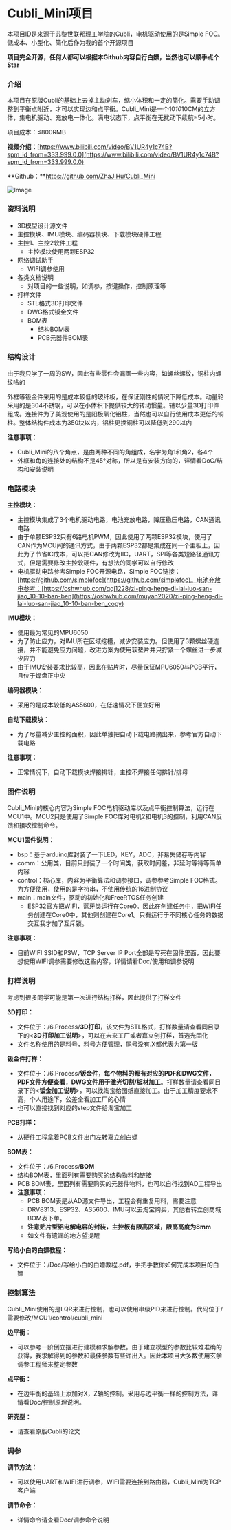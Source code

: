 # Cubli_Mini项目

本项目ID是来源于苏黎世联邦理工学院的Cubli，电机驱动使用的是Simple FOC。低成本、小型化、简化后作为我的首个开源项目

**项目完全开源，任何人都可以根据本Github内容自行白嫖，当然也可以顺手点个Star**

### 介绍

本项目在原版Cubli的基础上去掉主动刹车，缩小体积和一定的简化。需要手动调整到平衡点附近，才可以实现边和点平衡。Cubli_Mini是一个10*10*10CM的立方体，集电机驱动、充放电一体化。满电状态下，点平衡在无扰动下续航≥5小时。

项目成本：≤800RMB

**视频介绍：**[https://www.bilibili.com/video/BV1UR4y1c74B?spm_id_from=333.999.0.0](https://www.bilibili.com/video/BV1UR4y1c74B?spm_id_from=333.999.0.0)

**Github：**https://github.com/ZhaJiHu/Cubli_Mini

![Image](https://github.com/ZhaJiHu/Cubli_Mini/blob/master/5.Doc/Pic/Cubli_Mini.JPG)

### 资料说明

- 3D模型设计源文件
- 主控模块、IMU模块、编码器模块、下载模块硬件工程
- 主控1、主控2软件工程
    - 主控模块使用两颗ESP32
- 网络调试助手
    - WIFI调参使用
- 各类文档说明
    - 对项目的一些说明，如调参，按键操作，控制原理等
- 打样文件
    - STL格式3D打印文件
    - DWG格式钣金文件
    - BOM表
        - 结构BOM表
        - PCB元器件BOM表

### 结构设计

由于我只学了一周的SW，因此有些零件会漏画一些内容，如螺丝螺纹，铜柱内螺纹啥的

外框等钣金件采用的是成本较低的玻纤板，在保证刚性的情况下降低成本。动量轮采用的是304不锈钢，可以在小体积下提供较大的转动惯量。辅以少量3D打印件组成。连接件为了美观使用的是阳极氧化铝柱，当然也可以自行使用成本更低的铜柱。整体结构件成本为350块以内，铝柱更换铜柱可以降低到290以内

**注意事项：**

- Cubli_Mini的八个角点，是由两种不同的角组成，名字为角1和角2，各4个
- 外框和角的连接处的结构不是45°对称，所以是有安装方向的，详情看DoC/结构和安装说明

### 电路模块

**主控模块：**

- 主控模块集成了3个电机驱动电路，电池充放电路，降压稳压电路，CAN通讯电路
- 由于单颗ESP32只有6路电机PWM，因此使用了两颗ESP32模块，使用了CAN作为MCU间的通讯方式，由于两颗ESP32都是集成在同一个主板上，因此为了节省IC成本，可以把CAN修改为IIC，UART，SPI等各类短路径通讯方式，但是需要修改主控软硬件，有想法的同学可以自行修改
- 电机驱动电路参考Simple FOC开源电路，Simple FOC链接：[https://github.com/simplefoc](https://github.com/simplefoc)。电池充放电参考：[https://oshwhub.com/qqj1228/zi-ping-heng-di-lai-luo-san-jiao_10-10-ban-ben](https://oshwhub.com/muyan2020/zi-ping-heng-di-lai-luo-san-jiao_10-10-ban-ben_copy)

**IMU模块：**

- 使用最为常见的MPU6050
- 为了防止应力，对IMU所在区域挖槽，减少安装应力。但使用了3颗螺丝硬连接，并不能避免应力问题，改进方案为使用软垫片并只拧紧一个螺丝进一步减少应力
- 由于IMU安装要求比较高，因此在贴片时，尽量保证MPU6050与PCB平行，且位于焊盘正中央

**编码器模块：**

- 采用的是成本较低的AS5600，在低速情况下便宜好用

**自动下载模块：**

- 为了尽量减少主控的面积，因此单独把自动下载电路摘出来，参考官方自动下载电路

**注意事项：**

- 正常情况下，自动下载模块焊接排针，主控不焊接任何排针/排母

### 固件说明

Cubli_Mini的核心内容为Simple FOC电机驱动库以及点平衡控制算法，运行在MCU1中。MCU2只是使用了Simple FOC库对电机2和电机3的控制，利用CAN反馈和接收控制命令。

**MCU1固件说明：**

- bsp：基于arduino库封装了一下LED，KEY，ADC，非易失储存等内容
- comm：公用类，目前只封装了一个时间类，获取时间差，非延时等待等简单内容
- control：核心库，内容为平衡算法和调参接口，调参参考Simple FOC格式。为方便使用，使用的是字符串，不使用传统的16进制协议
- main：main文件，驱动的初始化和FreeRTOS任务创建
    - ESP32官方把WIFI，蓝牙类运行在Core0。因此在创建任务中，把WIFI任务创建在Core0中，其他则创建在Core1。只有运行于不同核心任务的数据交互我才加了互斥锁。

**注意事项：**

- 目前WIFI SSID和PSW，TCP Server IP Port全部是写死在固件里面，因此要想使用WIFI调参需要修改这些内容，详情请看Doc/使用和调参说明

### 打样说明

考虑到很多同学可能是第一次进行结构打样，因此提供了打样文件

**3D打印：**

- 文件位于：/6.Process/**3D打印**，该文件为STL格式，打样数量请查看同目录下的<**3D打印加工说明**>，可以在未来工厂或者嘉立创打样，首选光固化
- 文件名称使用的是料号，料号方便管理，尾号没有.X都代表为第一版

**钣金件打样：**

- 文件位于：/6.Process/**钣金件**，**每个物料的都有对应的PDF和DWG文件，PDF文件方便查看，DWG文件用于激光切割/板材加工**。打样数量请查看同目录下的<**钣金加工说明**>，可以找淘宝给图纸直接加工。由于加工精度要求不高，个人用途下，公差全看加工厂的心情
- 也可以直接找到对应的step文件给淘宝加工

**PCB打样：**

- 从硬件工程拿着PCB文件出门左转嘉立创白嫖

**BOM表：**

- 文件位于：/6.Process/**BOM**
- 结构BOM表，里面列有需要购买的结构物料和链接
- PCB BOM表，里面列有需要购买的元器件物料，也可以自行找到AD工程导出
- **注意事项：**
    - PCB BOM表是从AD源文件导出，工程会有重复用料，需要注意
    - DRV8313、ESP32、AS5600、IMU可以去淘宝购买，其他右转立创商城BOM表下单。
    - **注意贴片型铝电解电容的封装，主控板有限高区域，限高高度为8mm**
    - 如文件有遗漏的地方望提醒

**写给小白的白嫖教程：**

- 文件位于：/Doc/写给小白的白嫖教程.pdf，手把手教你如何完成本项目的白嫖

### 控制算法

Cubli_Mini使用的是LQR来进行控制，也可以使用串级PID来进行控制。代码位于/需要修改/MCU1/control/cubli_mini

**边平衡**：

- 可以参考一阶倒立摆进行建模和求解参数。由于建立模型的参数比较难准确的获得，我求解得到的参数和最佳参数有些许出入。因此本项目大多数使用玄学调参工程师来整定参数

**点平衡：**

- 在边平衡的基础上添加对X，Z轴的控制。采用与边平衡一样的控制方法，详情看Doc/控制原理说明。

**研究型：**

- 请查看原版Cubli的论文

### 调参

**调节方法：**

- 可以使用UART和WIFI进行调参，WIFI需要连接到路由器，Cubli_Mini为TCP客户端

**调节命令：**

- 详情命令请查看Doc/调参命令说明